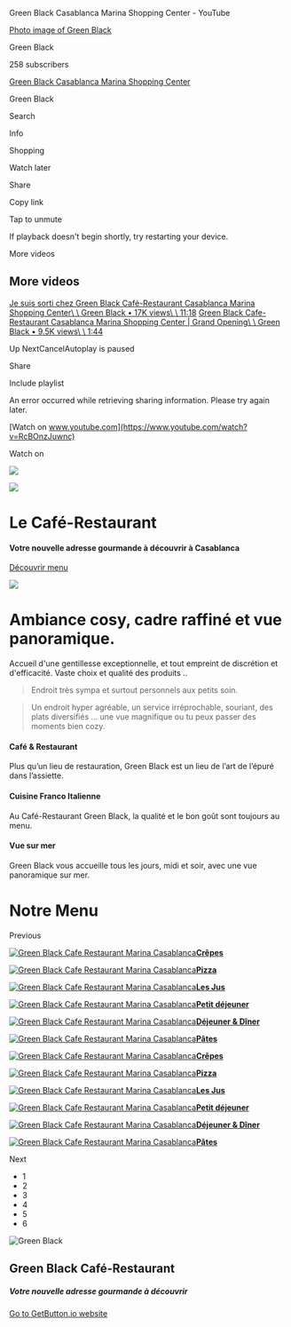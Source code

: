 Green Black Casablanca Marina Shopping Center - YouTube

[Photo image of Green Black](https://www.youtube.com/channel/UCo1DPaLQCefSegL3iL1YB7Q?embeds_referring_euri=https%3A%2F%2Fwww.greenblack.ma%2F&embeds_referring_origin=https%3A%2F%2Fwww.greenblack.ma)

Green Black

258 subscribers

[Green Black Casablanca Marina Shopping Center](https://www.youtube.com/watch?v=RcBOnzJuwnc)

Green Black

Search

Info

Shopping

Watch later

Share

Copy link

Tap to unmute

If playback doesn't begin shortly, try restarting your device.

More videos

## More videos

[Je suis sorti chez Green Black Café-Restaurant Casablanca Marina Shopping Center\\
\\
Green Black • 17K views\\
\\
11:18](https://www.youtube.com/watch?v=qVW5TZ7-rxI) [Green Black Cafe-Restaurant Casablanca Marina Shopping Center \| Grand Opening\\
\\
Green Black • 9.5K views\\
\\
1:44](https://www.youtube.com/watch?v=l9KDVA3J4ks)

Up NextCancelAutoplay is paused

Share

Include playlist

An error occurred while retrieving sharing information. Please try again later.

[Watch on www.youtube.com](https://www.youtube.com/watch?v=RcBOnzJuwnc)

Watch on

![](https://www.greenblack.ma/assets/img/photos/bg-restaurant.jpg)

![](https://www.greenblack.ma/assets/img/logo-light.png)

# Le Café-Restaurant

#### Votre nouvelle adresse gourmande à découvrir à Casablanca

[Découvrir menu](https://www.greenblack.ma/menu)

![](https://www.greenblack.ma/assets/img/photos/bg-food.jpg)

# Ambiance cosy, cadre raffiné et vue panoramique.

Accueil d'une gentillesse exceptionnelle, et tout empreint de discrétion et d'efficacité. Vaste choix et qualité des produits ..

> Endroit très sympa et surtout personnels aux petits soin.

> Un endroit hyper agréable, un service irréprochable, souriant, des plats diversifiés ... une vue magnifique ou tu peux passer des moments bien cozy.

#### Café & Restaurant

Plus qu’un lieu de restauration, Green Black est un lieu de l’art de l’épuré dans l’assiette.

#### Cuisine Franco Italienne

Au Café-Restaurant Green Black, la qualité et le bon goût sont toujours au menu.

#### Vue sur mer

Green Black vous accueille tous les jours, midi et soir, avec une vue panoramique sur mer.

# Notre Menu

Previous

[![Green Black Cafe Restaurant Marina Casablanca](https://www.greenblack.ma/assets/img/menu/menuDejeunerCrepesSalees-sample.jpg)**Crêpes**](https://www.greenblack.ma/menu/#menuDejeunerCrepesSalees)

[![Green Black Cafe Restaurant Marina Casablanca](https://www.greenblack.ma/assets/img/menu/menuDejeunerPizza-sample.jpg)**Pizza**](https://www.greenblack.ma/menu/#menuDejeunerPizza)

[![Green Black Cafe Restaurant Marina Casablanca](https://www.greenblack.ma/assets/img/menu/menuLesJus-sample.jpg)**Les Jus**](https://www.greenblack.ma/menu/#menuLesJus)

[![Green Black Cafe Restaurant Marina Casablanca](https://www.greenblack.ma/assets/img/menu/menu-petit-dejeuner-sample.jpg)**Petit déjeuner**](https://www.greenblack.ma/menu/#menuPetitDejeuner)

[![Green Black Cafe Restaurant Marina Casablanca](https://www.greenblack.ma/assets/img/menu/menuDejeunerChaudes-sample.jpg)**Déjeuner & Dîner**](https://www.greenblack.ma/menu/#menuDejeunerFroides)

[![Green Black Cafe Restaurant Marina Casablanca](https://www.greenblack.ma/assets/img/menu/menuDejeunerPates-sample.jpg)**Pâtes**](https://www.greenblack.ma/menu/#menuDejeunerPates)

[![Green Black Cafe Restaurant Marina Casablanca](https://www.greenblack.ma/assets/img/menu/menuDejeunerCrepesSalees-sample.jpg)**Crêpes**](https://www.greenblack.ma/menu/#menuDejeunerCrepesSalees)

[![Green Black Cafe Restaurant Marina Casablanca](https://www.greenblack.ma/assets/img/menu/menuDejeunerPizza-sample.jpg)**Pizza**](https://www.greenblack.ma/menu/#menuDejeunerPizza)

[![Green Black Cafe Restaurant Marina Casablanca](https://www.greenblack.ma/assets/img/menu/menuLesJus-sample.jpg)**Les Jus**](https://www.greenblack.ma/menu/#menuLesJus)

[![Green Black Cafe Restaurant Marina Casablanca](https://www.greenblack.ma/assets/img/menu/menu-petit-dejeuner-sample.jpg)**Petit déjeuner**](https://www.greenblack.ma/menu/#menuPetitDejeuner)

[![Green Black Cafe Restaurant Marina Casablanca](https://www.greenblack.ma/assets/img/menu/menuDejeunerChaudes-sample.jpg)**Déjeuner & Dîner**](https://www.greenblack.ma/menu/#menuDejeunerFroides)

[![Green Black Cafe Restaurant Marina Casablanca](https://www.greenblack.ma/assets/img/menu/menuDejeunerPates-sample.jpg)**Pâtes**](https://www.greenblack.ma/menu/#menuDejeunerPates)

Next

- 1
- 2
- 3
- 4
- 5
- 6

![Green Black](https://www.greenblack.ma/assets/img/photos/bg-restaurant.jpg)

## Green Black Café-Restaurant

##### Votre nouvelle adresse gourmande à découvrir

[Go to GetButton.io website](https://getbutton.io/?utm_campaign=multy_widget&utm_medium=widget&utm_source=www.greenblack.ma)